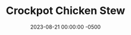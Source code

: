 ---
layout: post
title:  "Crockpot Chicken Stew"
date:   2023-08-21 00:00:00 -0500
categories:
- Recipes
- Chicken
permalink: /recipes/chicken-stew
image: /assets/Food/Chicken/Stew/stew-cover.jpg
ing: stew-ing
facts: stew-facts
Prep: 30
Rest: 
Cook: 360
Source1: 
Source2: 
Description: This Crockpot stew is a perfect dump and go recipe. Add all the vegetables, chicken, and spices raw, and just forget about it until dinner time. This hearty meal is great during a cold winter. Chicken thighs work the best here for the long cooking time, as they won't dry out like chicken breast would.
Instructions:
- Cut the peppers and onions into a medium dice, and cut your frozen (and defrosted) broccoli into a similar size.  Dice the chicken into bite sized cubes.  Add all ingredients into the crockpot and mix<br><br>

- Cook on low for 5-6 hours, or until chicken is fully cooked. Optionally serve with some cheese<br><br>
- <center><img src="/assets/Food/Chicken/Stew/stew-2.jpg" alt="" class="instruction-image"></center>
---